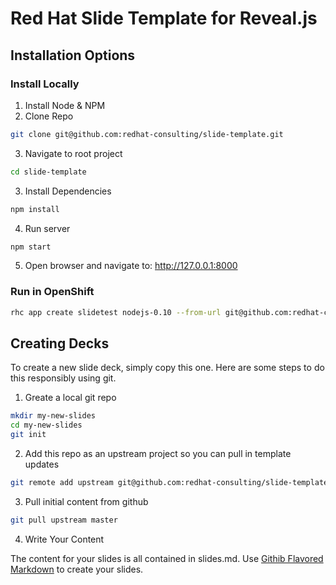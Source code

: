 # Red Hat Slide Template for Reveal.js

## Installation Options

### Install Locally

1. Install Node & NPM
2. Clone Repo
```bash
git clone git@github.com:redhat-consulting/slide-template.git
```
3. Navigate to root project
```bash
cd slide-template
```
3. Install Dependencies
```bash
npm install
```
4. Run server
```bash
npm start
```
5. Open browser and navigate to: http://127.0.0.1:8000

### Run in OpenShift

```bash
rhc app create slidetest nodejs-0.10 --from-url git@github.com:redhat-consulting/slide-template.git
```

## Creating Decks

To create a new slide deck, simply copy this one. Here are some steps to do this responsibly using git.

1. Greate a local git repo
```bash
mkdir my-new-slides
cd my-new-slides
git init
```

2. Add this repo as an upstream project so you can pull in template updates
```bash
git remote add upstream git@github.com:redhat-consulting/slide-template.git
```

3. Pull initial content from github
```bash
git pull upstream master
```

4. Write Your Content

The content for your slides is all contained in slides.md. Use [Githib Flavored Markdown](https://help.github.com/articles/github-flavored-markdown/) to create your slides.
